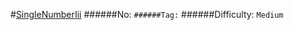 #[SingleNumberIii](https://leetcode.com/problems/single-number-iii/)
######No: ``
######Tag: ``
######Difficulty: `Medium`
